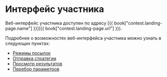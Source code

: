 # Интерфейс участника

Веб-интерфейс участника доступен по адресу [{{ book["contest.landing-page.name"] }}]({{ book["contest.landing-page.url"] }}).

Подробнее о возможностях веб-интерфейса участника можно узнать в следующих пунктах:
  - [Режимы посылок](modes.md)  
  - [Отправка стратегии](sending.md)
  - [Просмотр результатов](results.md)
  - [Перебор параметров](params.md)
